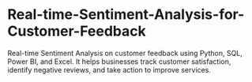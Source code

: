 # Real-time-Sentiment-Analysis-for-Customer-Feedback
Real-time Sentiment Analysis on customer feedback using Python, SQL, Power BI, and Excel. It helps businesses track customer satisfaction, identify negative reviews, and take action to improve services.
